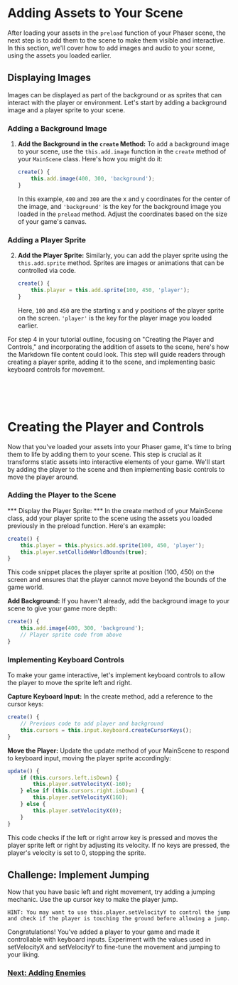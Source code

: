 # Adding Assets to Your Scene

After loading your assets in the `preload` function of your Phaser scene, the next step is to add them to the scene to make them visible and interactive. In this section, we'll cover how to add images and audio to your scene, using the assets you loaded earlier.

## Displaying Images

Images can be displayed as part of the background or as sprites that can interact with the player or environment. Let's start by adding a background image and a player sprite to your scene.

### Adding a Background Image

1. **Add the Background in the `create` Method:** To add a background image to your scene, use the `this.add.image` function in the `create` method of your `MainScene` class. Here's how you might do it:

    ```javascript
    create() {
        this.add.image(400, 300, 'background');
    }
    ```

    In this example, `400` and `300` are the x and y coordinates for the center of the image, and `'background'` is the key for the background image you loaded in the `preload` method. Adjust the coordinates based on the size of your game's canvas.

### Adding a Player Sprite

2. **Add the Player Sprite:** Similarly, you can add the player sprite using the `this.add.sprite` method. Sprites are images or animations that can be controlled via code.

    ```javascript
    create() {
        this.player = this.add.sprite(100, 450, 'player');
    }
    ```

    Here, `100` and `450` are the starting x and y positions of the player sprite on the screen. `'player'` is the key for the player image you loaded earlier.



For step 4 in your tutorial outline, focusing on "Creating the Player and Controls," and incorporating the addition of assets to the scene, here's how the Markdown file content could look. This step will guide readers through creating a player sprite, adding it to the scene, and implementing basic keyboard controls for movement.

<br>
<br>
<br>

# Creating the Player and Controls
Now that you've loaded your assets into your Phaser game, it's time to bring them to life by adding them to your scene. This step is crucial as it transforms static assets into interactive elements of your game. We'll start by adding the player to the scene and then implementing basic controls to move the player around.

### Adding the Player to the Scene

 *** Display the Player Sprite: ***  In the create method of your MainScene class, add your player sprite to the scene using the assets you loaded previously in the preload function. Here's an example:

```js
create() {
    this.player = this.physics.add.sprite(100, 450, 'player');
    this.player.setCollideWorldBounds(true);
}
```
This code snippet places the player sprite at position (100, 450) on the screen and ensures that the player cannot move beyond the bounds of the game world.

**Add Background:** If you haven't already, add the background image to your scene to give your game more depth:

```js
create() {
    this.add.image(400, 300, 'background');
    // Player sprite code from above
}
```

### Implementing Keyboard Controls
To make your game interactive, let's implement keyboard controls to allow the player to move the sprite left and right.

**Capture Keyboard Input:** In the create method, add a reference to the cursor keys:

```js
create() {
    // Previous code to add player and background
    this.cursors = this.input.keyboard.createCursorKeys();
}
```

**Move the Player:** Update the update method of your MainScene to respond to keyboard input, moving the player sprite accordingly:

```js
update() {
    if (this.cursors.left.isDown) {
        this.player.setVelocityX(-160);
    } else if (this.cursors.right.isDown) {
        this.player.setVelocityX(160);
    } else {
        this.player.setVelocityX(0);
    }
}
```
This code checks if the left or right arrow key is pressed and moves the player sprite left or right by adjusting its velocity. If no keys are pressed, the player's velocity is set to 0, stopping the sprite.

## Challenge: Implement Jumping
Now that you have basic left and right movement, try adding a jumping mechanic. Use the up cursor key to make the player jump. 

    HINT: You may want to use this.player.setVelocityY to control the jump and check if the player is touching the ground before allowing a jump.

Congratulations! You've added a player to your game and made it controllable with keyboard inputs. Experiment with the values used in setVelocityX and setVelocityY to fine-tune the movement and jumping to your liking.

### [Next: Adding Enemies](./5-enemies.md)


